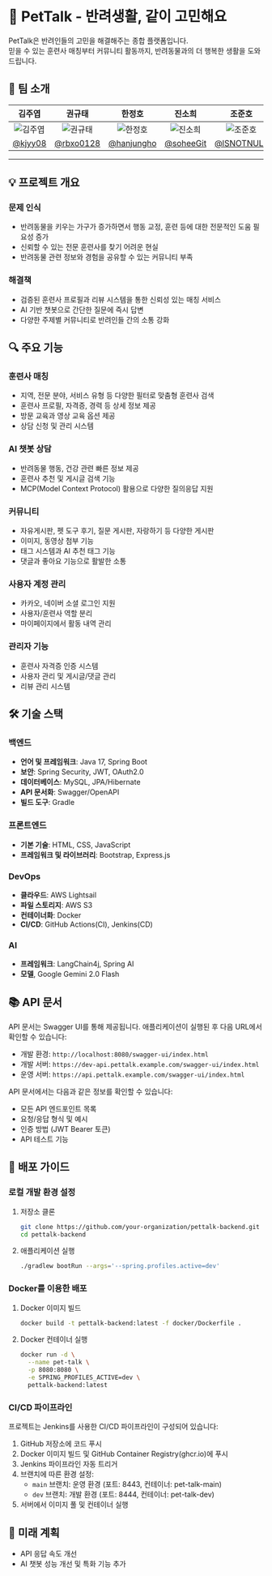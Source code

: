 # 🐾 PetTalk - 반려생활, 같이 고민해요

PetTalk은 반려인들의 고민을 해결해주는 종합 플랫폼입니다.  
믿을 수 있는 훈련사 매칭부터 커뮤니티 활동까지, 반려동물과의 더 행복한 생활을 도와드립니다.

## 👥 팀 소개

|                         김주엽                          |                          권규태                           |                           한정호                           |                          진소희                           |                           조준호                           |
|:----------------------------------------------------:|:------------------------------------------------------:|:-------------------------------------------------------:|:------------------------------------------------------:|:-------------------------------------------------------:|
| ![김주엽](https://avatars.githubusercontent.com/kjyy08) | ![권규태](https://avatars.githubusercontent.com/rbxo0128) | ![한정호](https://avatars.githubusercontent.com/hanjungho) | ![진소희](https://avatars.githubusercontent.com/soheeGit) | ![조준호](https://avatars.githubusercontent.com/lSNOTNULL) |
|         [@kjyy08](https://github.com/kjyy08)         |        [@rbxo0128](https://github.com/rbxo0128)        |       [@hanjungho](https://github.com/hanjungho)        |        [@soheeGit](https://github.com/soheeGit)        |       [@lSNOTNULL](https://github.com/lSNOTNULL)        |

---

## 💡 프로젝트 개요

### 문제 인식

- 반려동물을 키우는 가구가 증가하면서 행동 교정, 훈련 등에 대한 전문적인 도움 필요성 증가
- 신뢰할 수 있는 전문 훈련사를 찾기 어려운 현실
- 반려동물 관련 정보와 경험을 공유할 수 있는 커뮤니티 부족

### 해결책

- 검증된 훈련사 프로필과 리뷰 시스템을 통한 신뢰성 있는 매칭 서비스
- AI 기반 챗봇으로 간단한 질문에 즉시 답변
- 다양한 주제별 커뮤니티로 반려인들 간의 소통 강화

## 🔍 주요 기능

### 훈련사 매칭

- 지역, 전문 분야, 서비스 유형 등 다양한 필터로 맞춤형 훈련사 검색
- 훈련사 프로필, 자격증, 경력 등 상세 정보 제공
- 방문 교육과 영상 교육 옵션 제공
- 상담 신청 및 관리 시스템

### AI 챗봇 상담

- 반려동물 행동, 건강 관련 빠른 정보 제공
- 훈련사 추천 및 게시글 검색 기능
- MCP(Model Context Protocol) 활용으로 다양한 질의응답 지원

### 커뮤니티

- 자유게시판, 펫 도구 후기, 질문 게시판, 자랑하기 등 다양한 게시판
- 이미지, 동영상 첨부 기능
- 태그 시스템과 AI 추천 태그 기능
- 댓글과 좋아요 기능으로 활발한 소통

### 사용자 계정 관리

- 카카오, 네이버 소셜 로그인 지원
- 사용자/훈련사 역할 분리
- 마이페이지에서 활동 내역 관리

### 관리자 기능

- 훈련사 자격증 인증 시스템
- 사용자 관리 및 게시글/댓글 관리
- 리뷰 관리 시스템

## 🛠️ 기술 스택

### 백엔드

- **언어 및 프레임워크**: Java 17, Spring Boot
- **보안**: Spring Security, JWT, OAuth2.0
- **데이터베이스**: MySQL, JPA/Hibernate
- **API 문서화**: Swagger/OpenAPI
- **빌드 도구**: Gradle

### 프론트엔드

- **기본 기술**: HTML, CSS, JavaScript
- **프레임워크 및 라이브러리**: Bootstrap, Express.js

### DevOps

- **클라우드**: AWS Lightsail
- **파일 스토리지**: AWS S3
- **컨테이너화**: Docker
- **CI/CD**: GitHub Actions\(CI), Jenkins\(CD)

### AI

- **프레임워크**: LangChain4j, Spring AI
- **모델**, Google Gemini 2.0 Flash

## 📚 API 문서

API 문서는 Swagger UI를 통해 제공됩니다. 애플리케이션이 실행된 후 다음 URL에서 확인할 수 있습니다:

- 개발 환경: `http://localhost:8080/swagger-ui/index.html`
- 개발 서버: `https://dev-api.pettalk.example.com/swagger-ui/index.html`
- 운영 서버: `https://api.pettalk.example.com/swagger-ui/index.html`

API 문서에서는 다음과 같은 정보를 확인할 수 있습니다:

- 모든 API 엔드포인트 목록
- 요청/응답 형식 및 예시
- 인증 방법 (JWT Bearer 토큰)
- API 테스트 기능

## 🚀 배포 가이드

### 로컬 개발 환경 설정

1. 저장소 클론
   ```bash
   git clone https://github.com/your-organization/pettalk-backend.git
   cd pettalk-backend
   ```

2. 애플리케이션 실행
   ```bash
   ./gradlew bootRun --args='--spring.profiles.active=dev'
   ```

### Docker를 이용한 배포

1. Docker 이미지 빌드
   ```bash
   docker build -t pettalk-backend:latest -f docker/Dockerfile .
   ```

2. Docker 컨테이너 실행
   ```bash
   docker run -d \
     --name pet-talk \
     -p 8080:8080 \
     -e SPRING_PROFILES_ACTIVE=dev \
     pettalk-backend:latest
   ```

### CI/CD 파이프라인

프로젝트는 Jenkins를 사용한 CI/CD 파이프라인이 구성되어 있습니다:

1. GitHub 저장소에 코드 푸시
2. Docker 이미지 빌드 및 GitHub Container Registry(ghcr.io)에 푸시
3. Jenkins 파이프라인 자동 트리거
4. 브랜치에 따른 환경 설정:
    - `main` 브랜치: 운영 환경 (포트: 8443, 컨테이너: pet-talk-main)
    - `dev` 브랜치: 개발 환경 (포트: 8444, 컨테이너: pet-talk-dev)
5. 서버에서 이미지 풀 및 컨테이너 실행

## 🚀 미래 계획

- API 응답 속도 개선
- AI 챗봇 성능 개선 및 특화 기능 추가
